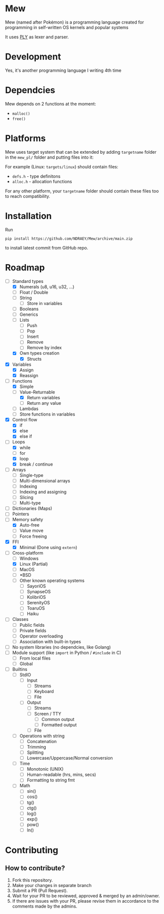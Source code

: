 # Mew

Mew (named after Pokémon) is a programming language created for programming in self-written OS kernels and popular systems

It uses [PLY](https://github.com/dabeaz/ply) as lexer and parser.

# Development

Yes, it's another programming language I writing 4th time

# Dependcies

Mew depends on 2 functions at the moment:

- `malloc()`
- `free()`

# Platforms

Mew uses target system that can be extended by adding `targetname` folder in the `mew_pl/` folder and putting files into it:

For example (Linux: `targets/linux`) should contain files:

- `defs.h` - type definitons
- `alloc.h` - allocation functions

For any other platform, your `targetname` folder should contain these files too to reach compatibility.

# Installation

Run
```
pip install https://github.com/NDRAEY/Mew/archive/main.zip
```
to install latest commit from GitHub repo.

# Roadmap

- [ ] Standard types
	- [x] Numerals (u8, u16, u32, ...)
	- [ ] Float / Double
	- [ ] String
		- [ ] Store in variables
	- [ ] Booleans
	- [ ] Generics
	- [ ] Lists
		- [ ] Push
		- [ ] Pop
		- [ ] Insert
		- [ ] Remove
		- [ ] Remove by index
	- [x] Own types creation
		- [x] Structs
- [x] Variables
	- [x] Assign
	- [x] Reassign
- [ ] Functions
	- [x] Simple
	- [ ] Value-Returnable
		- [x] Return variables
		- [ ] Return any value
	- [ ] Lambdas
	- [ ] Store functions in variables
- [x] Control flow
	- [x] if
	- [x] else
	- [x] else if
- [ ] Loops
	- [x] while
	- [ ] for
	- [x] loop
	- [x] break / continue
- [ ] Arrays
	- [ ] Single-type
	- [ ] Multi-dimensional arrays
	- [ ] Indexing
	- [ ] Indexing and assigning
	- [ ] Slicing
	- [ ] Multi-type
- [ ] Dictionaries (Maps)
- [ ] Pointers
- [ ] Memory safety
	- [x] Auto-free
	- [ ] Value move
	- [ ] Force freeing
- [x] FFI
	- [x] Minimal (Done using `extern`)
- [ ] Cross-platform
	- [ ] Windows
	- [x] Linux (Partial)
	- [ ] MacOS
	- [ ] *BSD
	- [ ] Other known operating systems
		- [ ] SayoriOS
		- [ ] SynapseOS
		- [ ] KolibriOS
		- [ ] SerenityOS
		- [ ] ToaruOS
		- [ ] Haiku
- [ ] Classes
	- [ ] Public fields
	- [ ] Private fields
	- [ ] Operator overloading
	- [ ] Association with built-in types
- [ ] No system libraries (no dependcies, like Golang)
- [ ] Module support (like `import` in Python / `#include` in C)
	- [ ] From local files
	- [ ] Global
- [ ] Builtins
	- [ ] StdIO
		- [ ] Input
			- [ ] Streams
			- [ ] Keyboard
			- [ ] File
		- [ ] Output
			- [ ] Streams
			- [ ] Screen / TTY
				- [ ] Common output
				- [ ] Formatted output
			- [ ] File
	- [ ] Operations with string
		- [ ] Concatenation
		- [ ] Trimming
		- [ ] Splitting
		- [ ] Lowercase/Uppercase/Normal conversion
	- [ ] Time
		- [ ] Monotonic (UNIX)
		- [ ] Human-readable (hrs, mins, secs)
		- [ ] Formatting to string fmt
	- [ ] Math
		- [ ] sin()
		- [ ] cos()
		- [ ] tg()
		- [ ] ctg()
		- [ ] log()
		- [ ] exp()
		- [ ] pow()
		- [ ] ln()

# Contributing

## How to contribute?

1. Fork this repository.
2. Make your changes in separate branch
3. Submit a PR (Pull Request).
4. Wait for your PR to be reviewed, approved & merged by an admin/owner.
5. If there are issues with your PR, please revise them in accordance to the comments made by the admins.
